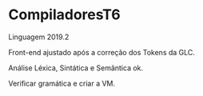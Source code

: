 # CompiladoresT6
Linguagem 2019.2

Front-end ajustado após a correção dos Tokens da GLC.

Análise Léxica, Sintática e Semântica ok.

Verificar gramática e criar a VM.
